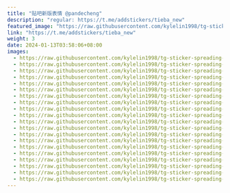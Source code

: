 ```yaml
---
title: "贴吧新版表情 @pandecheng"
description: "regular: https://t.me/addstickers/tieba_new"
featured_image: "https://raw.githubusercontent.com/kylelin1998/tg-sticker-spreading-worldwide-images/main/img/901fec0c-91db-4d5c-ae3c-c8e04de6bd8f.jpg"
link: "https://t.me/addstickers/tieba_new"
weight: 3
date: 2024-01-13T03:58:06+08:00
images:
  - https://raw.githubusercontent.com/kylelin1998/tg-sticker-spreading-worldwide-images/main/img/901fec0c-91db-4d5c-ae3c-c8e04de6bd8f.jpg
  - https://raw.githubusercontent.com/kylelin1998/tg-sticker-spreading-worldwide-images/main/img/601e5fee-10c4-4d27-aeec-c700addf2145.jpg
  - https://raw.githubusercontent.com/kylelin1998/tg-sticker-spreading-worldwide-images/main/img/e4b4acc1-dcd3-4b61-beae-b98633f25198.jpg
  - https://raw.githubusercontent.com/kylelin1998/tg-sticker-spreading-worldwide-images/main/img/efdfb2b8-06eb-4714-83c6-e8b3e67e2580.jpg
  - https://raw.githubusercontent.com/kylelin1998/tg-sticker-spreading-worldwide-images/main/img/0154989f-f440-4529-a585-21b9ccbf3e2c.jpg
  - https://raw.githubusercontent.com/kylelin1998/tg-sticker-spreading-worldwide-images/main/img/c786b093-70e9-47f7-a2e6-1d7b8bda8663.jpg
  - https://raw.githubusercontent.com/kylelin1998/tg-sticker-spreading-worldwide-images/main/img/a806e483-adcb-496d-be81-4fc74b835844.jpg
  - https://raw.githubusercontent.com/kylelin1998/tg-sticker-spreading-worldwide-images/main/img/504ebb86-2a5b-4e41-a5d5-f04e823af2a4.jpg
  - https://raw.githubusercontent.com/kylelin1998/tg-sticker-spreading-worldwide-images/main/img/50e50ca7-5cb5-4db2-946a-ff2f9f9833d8.jpg
  - https://raw.githubusercontent.com/kylelin1998/tg-sticker-spreading-worldwide-images/main/img/dc8a7a50-4fba-4725-8c2c-59c0a95befa5.jpg
  - https://raw.githubusercontent.com/kylelin1998/tg-sticker-spreading-worldwide-images/main/img/ac46a853-260d-4819-a804-1e9e1695aeb8.jpg
  - https://raw.githubusercontent.com/kylelin1998/tg-sticker-spreading-worldwide-images/main/img/7df6c8a3-9bb2-4bca-8baa-78aca887eae8.jpg
  - https://raw.githubusercontent.com/kylelin1998/tg-sticker-spreading-worldwide-images/main/img/7aa06ab3-7d00-45ff-8c9c-41125acef2f9.jpg
  - https://raw.githubusercontent.com/kylelin1998/tg-sticker-spreading-worldwide-images/main/img/373445f0-ef89-4ea6-9388-eb367e13bf37.jpg
  - https://raw.githubusercontent.com/kylelin1998/tg-sticker-spreading-worldwide-images/main/img/54c6df0b-dbb8-4f9e-9f8c-3141a84ab2f0.jpg
  - https://raw.githubusercontent.com/kylelin1998/tg-sticker-spreading-worldwide-images/main/img/5d453afc-9ec9-48fc-ba24-375561237197.jpg
  - https://raw.githubusercontent.com/kylelin1998/tg-sticker-spreading-worldwide-images/main/img/c3187577-4a14-4ab9-87ae-d7a9855a8b86.jpg
  - https://raw.githubusercontent.com/kylelin1998/tg-sticker-spreading-worldwide-images/main/img/b05c7765-e938-4360-9bc2-d2685a24b48c.jpg
  - https://raw.githubusercontent.com/kylelin1998/tg-sticker-spreading-worldwide-images/main/img/00d98639-509e-4676-a54c-7aab2cd83569.jpg
  - https://raw.githubusercontent.com/kylelin1998/tg-sticker-spreading-worldwide-images/main/img/c234ee2b-c022-44f8-bcae-98443e58c55f.jpg
---
```

